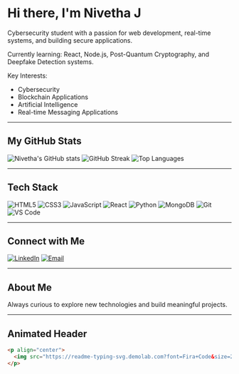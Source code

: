 # Hi there, I'm Nivetha J

Cybersecurity student with a passion for web development, real-time systems, and building secure applications.

Currently learning: React, Node.js, Post-Quantum Cryptography, and Deepfake Detection systems.

Key Interests:
- Cybersecurity
- Blockchain Applications
- Artificial Intelligence
- Real-time Messaging Applications

---

## My GitHub Stats

![Nivetha's GitHub stats](https://github-readme-stats.vercel.app/api?username=Nivetha100307&show_icons=true&theme=radical)
![GitHub Streak](https://streak-stats.demolab.com/?user=Nivetha100307&theme=radical&hide_border=true)
![Top Languages](https://github-readme-stats.vercel.app/api/top-langs/?username=Nivetha100307&layout=compact&theme=radical)

---

## Tech Stack

![HTML5](https://img.shields.io/badge/-HTML5-E34F26?style=for-the-badge&logo=html5&logoColor=white)
![CSS3](https://img.shields.io/badge/-CSS3-1572B6?style=for-the-badge&logo=css3)
![JavaScript](https://img.shields.io/badge/-JavaScript-F7DF1E?style=for-the-badge&logo=javascript&logoColor=black)
![React](https://img.shields.io/badge/-React-61DAFB?style=for-the-badge&logo=react&logoColor=black)
![Python](https://img.shields.io/badge/-Python-3776AB?style=for-the-badge&logo=python&logoColor=white)
![MongoDB](https://img.shields.io/badge/-MongoDB-47A248?style=for-the-badge&logo=mongodb&logoColor=white)
![Git](https://img.shields.io/badge/-Git-F05032?style=for-the-badge&logo=git&logoColor=white)
![VS Code](https://img.shields.io/badge/-VS%20Code-007ACC?style=for-the-badge&logo=visual-studio-code&logoColor=white)

---

## Connect with Me

[![LinkedIn](https://img.shields.io/badge/-LinkedIn-0A66C2?style=for-the-badge&logo=linkedin&logoColor=white)](https://www.linkedin.com/in/nivetha-jayakumar)
[![Email](https://img.shields.io/badge/-Email-D14836?style=for-the-badge&logo=gmail&logoColor=white)](mailto:24cy314@stjosephs.ac.in)

---

## About Me

Always curious to explore new technologies and build meaningful projects.

---

## Animated Header

```html
<p align="center">
  <img src="https://readme-typing-svg.demolab.com?font=Fira+Code&size=25&pause=1000&color=F70000&width=435&lines=Hi+I'm+Nivetha+J;Cybersecurity+Student;Web+Developer;Always+Learning+New+Tech;Let's+Build+Together" alt="Typing SVG" />
</p>
